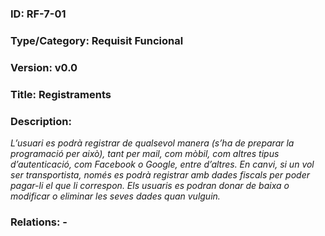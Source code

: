 ### ID: RF-7-01
### Type/Category: Requisit Funcional
### Version: v0.0
### Title: Registraments
### Description:
_L’usuari es podrà registrar de qualsevol manera (s’ha de preparar la programació per això), tant per mail, com mòbil, com altres tipus d’autenticació, com Facebook o Google, entre d’altres. En canvi, si un vol ser transportista, només es podrà registrar amb dades fiscals per poder pagar-li el que li correspon. Els usuaris es podran donar de baixa o modificar o eliminar les seves dades quan vulguin._
### Relations: -
